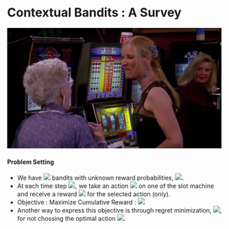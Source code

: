 # Contextual Bandits : A Survey

<p>
<img src="./images/maxresdefault.jpg" width="500"/>
</p>

#### Problem Setting
<ul>
    <li> We have <img src="https://render.githubusercontent.com/render/math?math=K"> bandits with unknown reward probabilities, <img src="https://render.githubusercontent.com/render/math?math=\{ P_{1}, P_{2}, P_{3},.....,P_{K}\}">. </li>
    <li> At each time step <img src="https://render.githubusercontent.com/render/math?math=t">, we take an action <img src="https://render.githubusercontent.com/render/math?math=a_{t}\epsilon \textit{A}"> on one of the slot machine and receive a reward <img src="https://render.githubusercontent.com/render/math?math=r_{t}(a_{t})"> for the selected action (only). </li>
    <li> Objective : Maximize Cumulative Reward : <img src="https://render.githubusercontent.com/render/math?math=\sum_{t}{r_{t}}"> </li>
    <li> Another way to express this objective is through regret minimization, <img src="https://render.githubusercontent.com/render/math?math=R(t)=\sum_{t}{r_{t}(a^{*})-r_{t}(a_{t})}">, for not chossing the optimal action <img src="https://render.githubusercontent.com/render/math?math=a^{*}">.

<!---
# This is the title

Here's the table of contents:

1. TOC
{:toc}

## Basic setup

Jekyll requires blog post files to be named according to the following format:

`YEAR-MONTH-DAY-filename.md`

Where `YEAR` is a four-digit number, `MONTH` and `DAY` are both two-digit numbers, and `filename` is whatever file name you choose, to remind yourself what this post is about. `.md` is the file extension for markdown files.

The first line of the file should start with a single hash character, then a space, then your title. This is how you create a "*level 1 heading*" in markdown. Then you can create level 2, 3, etc headings as you wish but repeating the hash character, such as you see in the line `## File names` above.

## Basic formatting

You can use *italics*, **bold**, `code font text`, and create [links](https://www.markdownguide.org/cheat-sheet/). Here's a footnote [^1]. Here's a horizontal rule:

---

## Lists

Here's a list:

- item 1
- item 2

And a numbered list:

1. item 1
1. item 2

## Boxes and stuff

> This is a quotation

{% include alert.html text="You can include alert boxes" %}

...and...

{% include info.html text="You can include info boxes" %}

## Images

![](/images/logo.png "fast.ai's logo")

## Code

General preformatted text:

    # Do a thing
    do_thing()

Python code and output:

```python
# Prints '2'
print(1+1)
```

    2

## Tables

| Column 1 | Column 2 |
|-|-|
| A thing | Another thing |

## Footnotes

[^1]: This is the footnote.

-->
